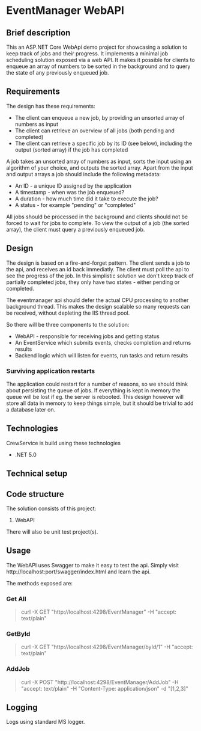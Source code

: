 # EventManager WebAPI

## Brief description
This an ASP.NET Core WebApi demo project for showcasing a solution to keep track of jobs and their progress.
It implements a minimal job scheduling solution exposed via a web API. It makes it possible for clients to enqueue an array of numbers to be
sorted in the background and to query the state of any previously enqueued job.

## Requirements
The design has these requirements:

* The client can enqueue a new job, by providing an unsorted array of numbers as input
* The client can retrieve an overview of all jobs (both pending and completed)
* The client can retrieve a specific job by its ID (see below), including the output (sorted array) if the job has completed

A job takes an unsorted array of numbers as input, sorts the input using an algorithm of your choice, and outputs the sorted array. 
Apart from the input and output arrays a job should include the following metadata:

* An ID - a unique ID assigned by the application
* A timestamp - when was the job enqueued?
* A duration - how much time did it take to execute the job?
* A status - for example "pending" or "completed"

All jobs should be processed in the background and clients should not be forced to wait for jobs to complete.
To view the output of a job (the sorted array), the client must query a previously enqueued job.


## Design
The design is based on a fire-and-forget pattern. The client sends a job to the api, and receives an id back immediatly. The client must poll the api 
to see the progress of the job. In this simplistic solution we don't keep track of partially completed jobs, they only have two states - either pending or completed.

The eventmanager api should defer the actual CPU processing to another background thread. This makes the design scalable so many requests can be received, without depleting the IIS thread pool.

So there will be three components to the solution:
* WebAPI - responsible for receiving jobs and getting status
* An EventService which submits events, checks completion and returns results
* Backend logic which will listen for events, run tasks and return results

### Surviving application restarts
The application could restart for a number of reasons, so we should think about persisting the queue of jobs. If everything is kept in memory the queue will be lost if eg. the server is rebooted.
This design however will store all data in memory to keep things simple, but it should be trivial to add a database later on.

## Technologies
CrewService is build using these technologies 
* .NET 5.0


## Technical setup

## Code structure
The solution consists of this project:

1. WebAPI

There will also be unit test project(s).


## Usage
The WebAPI uses Swagger to make it easy to test the api. Simply visit http://localhost:port/swagger/index.html and learn the api. 

The methods exposed are:

### Get All
> curl -X GET "http://localhost:4298/EventManager" -H  "accept: text/plain"

### GetById
> curl -X GET "http://localhost:4298/EventManager/byId/1" -H  "accept: text/plain"

### AddJob
> curl -X POST "http://localhost:4298/EventManager/AddJob" -H  "accept: text/plain" -H  "Content-Type: application/json" -d "[1,2,3]"


## Logging
Logs using standard MS logger.